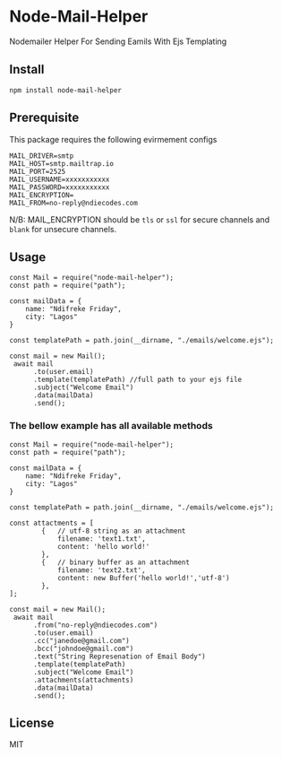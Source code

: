 # Node-Mail-Helper

Nodemailer Helper For Sending Eamils With Ejs Templating

## Install

```
npm install node-mail-helper
```

## Prerequisite

This package requires the following evirmement configs

```
MAIL_DRIVER=smtp
MAIL_HOST=smtp.mailtrap.io
MAIL_PORT=2525
MAIL_USERNAME=xxxxxxxxxxx
MAIL_PASSWORD=xxxxxxxxxxx
MAIL_ENCRYPTION=
MAIL_FROM=no-reply@ndiecodes.com
```

N/B: MAIL_ENCRYPTION should be `tls` or `ssl` for secure channels and `blank` for unsecure channels.

## Usage

```
const Mail = require("node-mail-helper");
const path = require("path");

const mailData = {
    name: "Ndifreke Friday",
    city: "Lagos"
}

const templatePath = path.join(__dirname, "./emails/welcome.ejs");

const mail = new Mail();
 await mail
      .to(user.email)
      .template(templatePath) //full path to your ejs file
      .subject("Welcome Email")
      .data(mailData)
      .send();
```

### The bellow example has all available methods

```
const Mail = require("node-mail-helper");
const path = require("path");

const mailData = {
    name: "Ndifreke Friday",
    city: "Lagos"
}

const templatePath = path.join(__dirname, "./emails/welcome.ejs");

const attactments = [
        {   // utf-8 string as an attachment
            filename: 'text1.txt',
            content: 'hello world!'
        },
        {   // binary buffer as an attachment
            filename: 'text2.txt',
            content: new Buffer('hello world!','utf-8')
        },
];

const mail = new Mail();
 await mail
      .from("no-reply@ndiecodes.com")
      .to(user.email)
      .cc("janedoe@gmail.com")
      .bcc("johndoe@gmail.com")
      .text("String Represenation of Email Body")
      .template(templatePath)
      .subject("Welcome Email")
      .attachments(attachments)
      .data(mailData)
      .send();
```
## License

MIT